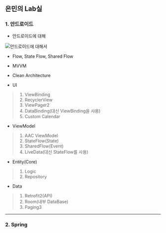 ## 은민의 Lab실

### 1. 안드로이드

* 안드로이드에 대해

![안드로이드에 대해서](https://user-images.githubusercontent.com/88996022/144438024-af55c948-a089-49c8-a0c3-46fc75921571.png)

*  Flow, State Flow, Shared Flow

*  MVVM

*  Clean Architecture

* UI

> 1. ViewBinding
> 2. RecyclerView
> 3. ViewPager2
> 4. DataBinding(대신 ViewBinding을 사용)
> 5. Custom Calendar

*  ViewModel

> 1. AAC ViewModel
> 2. StateFlow(State)
> 3. SharedFlow(Event)
> 4. LiveData(대신 StateFlow를 사용)

* Entity(Core)

> 1. Logic
> 2. Repository

* Data

> 1. Retrofit2(API)
> 2. Room(내부 DataBase)
> 3. Paging3

* * * 

### 2. Spring

